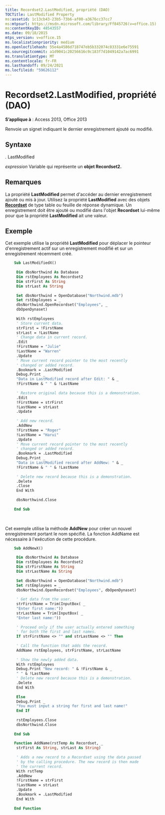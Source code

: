 ```yaml
---
title: Recordset2.LastModified, propriété (DAO)
TOCTitle: LastModified Property
ms:assetid: 1c13cb43-23b5-73b6-af00-a3676cc37cc7
ms:mtpsurl: https://msdn.microsoft.com/library/Ff845726(v=office.15)
ms:contentKeyID: 48543557
ms.date: 09/18/2015
mtps_version: v=office.15
ms.localizationpriority: medium
ms.openlocfilehash: 55e4a4586d718747eb5b332074c83331e6e75591
ms.sourcegitcommit: a1d9041c20256616c9c183f7d1049142a7ac6991
ms.translationtype: MT
ms.contentlocale: fr-FR
ms.lasthandoff: 09/24/2021
ms.locfileid: "59626112"
---
```

# <a name="recordset2lastmodified-property-dao"></a>Recordset2.LastModified, propriété (DAO)


**S’applique à** : Access 2013, Office 2013

Renvoie un signet indiquant le dernier enregistrement ajouté ou modifié.

## <a name="syntax"></a>Syntaxe

*.* LastModified

*expression* Variable qui représente un **objet Recordset2.**

## <a name="remarks"></a>Remarques

La propriété **LastModified** permet d'accéder au dernier enregistrement ajouté ou mis à jour. Utilisez la propriété **LastModified** avec des objets **[Recordset](recordset-object-dao.md)** de type table ou feuille de réponse dynamique. Un enregistrement doit être ajouté ou modifié dans l'objet **Recordset** lui-même pour que la propriété **LastModified** ait une valeur.

## <a name="example"></a>Exemple

Cet exemple utilise la propriété **LastModified** pour déplacer le pointeur d'enregistrement actif sur un enregistrement modifié et sur un enregistrement récemment créé.

```vb
    Sub LastModifiedX() 
     
     Dim dbsNorthwind As Database 
     Dim rstEmployees As Recordset2 
     Dim strFirst As String 
     Dim strLast As String 
     
     Set dbsNorthwind = OpenDatabase("Northwind.mdb") 
     Set rstEmployees = _ 
     dbsNorthwind.OpenRecordset("Employees", _ 
     dbOpenDynaset) 
     
     With rstEmployees 
     ' Store current data. 
     strFirst = !FirstName 
     strLast = !LastName 
     ' Change data in current record. 
     .Edit 
     !FirstName = "Julie" 
     !LastName = "Warren" 
     .Update 
     ' Move current record pointer to the most recently 
     ' changed or added record. 
     .Bookmark = .LastModified 
     Debug.Print _ 
     "Data in LastModified record after Edit: " & _ 
     !FirstName & " " & !LastName 
     
     ' Restore original data because this is a demonstration. 
     .Edit 
     !FirstName = strFirst 
     !LastName = strLast 
     .Update 
     
     ' Add new record. 
     .AddNew 
     !FirstName = "Roger" 
     !LastName = "Harui" 
     .Update 
     ' Move current record pointer to the most recently 
     ' changed or added record. 
     .Bookmark = .LastModified 
     Debug.Print _ 
     "Data in LastModified record after AddNew: " & _ 
     !FirstName & " " & !LastName 
     
     ' Delete new record because this is a demonstration. 
     .Delete 
     .Close 
     End With 
     
     dbsNorthwind.Close 
     
    End Sub 
```

<br/>

Cet exemple utilise la méthode **AddNew** pour créer un nouvel enregistrement portant le nom spécifié. La fonction AddName est nécessaire à l'exécution de cette procédure.

```vb
    Sub AddNewX() 
     
     Dim dbsNorthwind As Database 
     Dim rstEmployees As Recordset2 
     Dim strFirstName As String 
     Dim strLastName As String 
     
     Set dbsNorthwind = OpenDatabase("Northwind.mdb") 
     Set rstEmployees = _ 
     dbsNorthwind.OpenRecordset("Employees", dbOpenDynaset) 
     
     ' Get data from the user. 
     strFirstName = Trim(InputBox( _ 
     "Enter first name:")) 
     strLastName = Trim(InputBox( _ 
     "Enter last name:")) 
     
     ' Proceed only if the user actually entered something 
     ' for both the first and last names. 
     If strFirstName <> "" and strLastName <> "" Then 
     
     ' Call the function that adds the record. 
     AddName rstEmployees, strFirstName, strLastName 
     
     ' Show the newly added data. 
     With rstEmployees 
     Debug.Print "New record: " & !FirstName & _ 
     " " & !LastName 
     ' Delete new record because this is a demonstration. 
     .Delete 
     End With 
     
     Else 
     Debug.Print _ 
     "You must input a string for first and last name!" 
     End If 
     
     rstEmployees.Close 
     dbsNorthwind.Close 
     
    End Sub 
     
    Function AddName(rstTemp As Recordset, _ 
     strFirst As String, strLast As String) 
     
     ' Adds a new record to a Recordset using the data passed 
     ' by the calling procedure. The new record is then made 
     ' the current record. 
     With rstTemp 
     .AddNew 
     !FirstName = strFirst 
     !LastName = strLast 
     .Update 
     .Bookmark = .LastModified 
     End With 
     
    End Function
```
